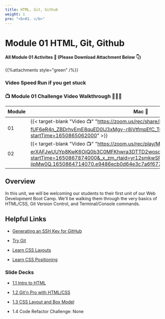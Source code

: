 ```yaml
---
title: HTML, Git, Github
weight: 1
pre: "<b>0️1️. </b>"
---
```


# Module 01  HTML, Git, Github

#### All Module 01 Activites  📂 (Please Download Attachment Below 👇) 
{{%attachments style="green" /%}}


### Video Speed Run if you get stuck 
### 📺 Module 01 Challenge Video Walkthrough 🏃‍♀️🏃
| Module | Mac 🍎 | Duration    | Window 🖼️ | Duration |
| ------  | ------ | ----------- |---------  | --------- |
| 01  | {{< target-blank "Video 📺" "https://zoom.us/rec/share/FOZjQ8Uhb-fUF6eR4n_ZBDrhvEmE8quED0lJ3xMgy-r8iVtfmpEfC_TuOvQW8WSp.ozvDTCOZr7RQbhw3?startTime=1650865062000" >}}  |  00:31:19 ⏲️ |  {{< target-blank "Video 📺" "https://zoom.us/rec/share/FOZjQ8Uhb-fUF6eR4n_ZBDrhvEmE8quED0lJ3xMgy-r8iVtfmpEfC_TuOvQW8WSp.ozvDTCOZr7RQbhw3?startTime=1650865062000" >}}  |  00:31:19 ⏲️ |
| 02 | {{< target-blank "Video 📺" "https://zoom.us/rec/play/MWd80lmtiFLuNvQ3s_IT1M8T3w-erXAFJwUUYp8KwK6OiQ0b3C0MFKhwra3DTTD2wosd7ORmZ6Kj_68p.nmRLDIoKJnV5F9mB?startTime=1650867874000&_x_zm_rtaid=yr12smkwSPOFjV-iipMw0Q.1650864714070.e9486ecb0d64e3c7a6f6778698a6daef&_x_zm_rhtaid=930" >}}  |  00:55:24  ⏲️ |  {{< target-blank "Video 📺" "https://zoom.us/rec/play/MWd80lmtiFLuNvQ3s_IT1M8T3w-erXAFJwUUYp8KwK6OiQ0b3C0MFKhwra3DTTD2wosd7ORmZ6Kj_68p.nmRLDIoKJnV5F9mB?startTime=1650867874000&_x_zm_rtaid=yr12smkwSPOFjV-iipMw0Q.1650864714070.e9486ecb0d64e3c7a6f6778698a6daef&_x_zm_rhtaid=930" >}}  |  00:55:24 ⏲️ |


## Overview

In this unit, we will be welcoming our students to their first unit of our Web Development Boot Camp. We'll be walking them through the very basics of HTML/CSS, Git Version Control, and Terminal/Console commands.

## Helpful Links

* [Generating an SSH Key for GitHub](https://help.github.com/articles/generating-an-ssh-key/)

* [Try Git](https://try.github.io/levels/1/challenges/1)

* [Learn CSS Layouts](http://learn.shayhowe.com/html-css/positioning-content/)

* [Learn CSS Positioning](http://learn.shayhowe.com/advanced-html-css/detailed-css-positioning/)

### Slide Decks

* [1.1 Intro to HTML](https://docs.google.com/presentation/d/1bVwosLLIFv12kaXCv3J4qPVp5oZFIszQ2GHL0QAbBGA/edit?usp=sharing)

* [1.2 Git'n Pro with HTML/CSS](https://docs.google.com/presentation/d/1hVJs78yCTbNQugsd6kTJCWXrtSQmR9dBkxrANdnXwuY/edit?usp=sharing)

* [1.3 CSS Layout and Box Model](https://docs.google.com/presentation/d/15ymGUhxAHnVa-h2IOWk7VMmMQYQqctGJxg0Uteuc3iU/edit?usp=sharing)

* 1.4 Code Refactor Challenge: None

